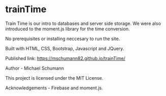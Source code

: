 # trainTime

Train Time is our intro to databases and server side storage. We were
also introduced to the moment.js library for the time conversion.

No prerequisites or installing neccesary to run the site.

Built with HTML, CSS, Bootstrap, Javascript and JQuery.

Published link: https://mschumann82.github.io/trainTime/

Author - Michael Schumann

This project is licensed under the MIT License.

Acknowledgements - Firebase and moment.js.
